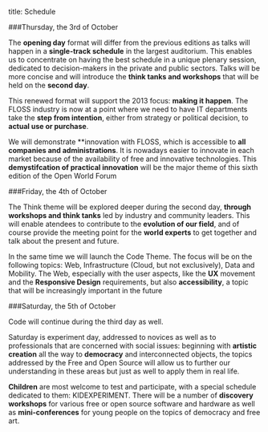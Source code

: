 title: Schedule

###Thursday, the 3rd of October

The **opening day** format will differ from the previous editions as talks will happen in a
**single-track schedule** in the largest auditorium. This enables us to concentrate on having
the best schedule in a unique plenary session, dedicated to decision-makers in the private
and public sectors. Talks will be more concise and will introduce the **think tanks and
workshops** that will be held on the **second day**.

This renewed format will support the 2013 focus: **making it happen**. The FLOSS industry 
is now at a point where we need to have IT departments take the **step from intention**, either from strategy or political decision, to **actual use or purchase**.

We will demonstrate **innovation with FLOSS, which is accessible to **all companies and administrations**. It is nowadays easier to innovate in each market because of the availability of free and innovative technologies. This **demystifcation of practical innovation** will be the major theme of this sixth edition of the Open World Forum


###Friday, the 4th of October

The Think theme will be explored deeper during the second day, **through workshops and 
think tanks** led by industry and community leaders. This will enable atendees to
contribute to the **evolution of our field**, and of course provide the meeting point for the
**world experts** to get together and talk about the present and future.


In the same time we will launch the Code Theme. The focus will be on the following
topics: Web, Infrastructure (Cloud, but not exclusively), Data and Mobility. The Web, especially with the user aspects, like the **UX** movement and the **Responsive Design** requirements, but also **accessibility**, a topic that will be increasingly important in the future


###Saturday, the 5th of October

Code will continue during the third day as well.

Saturday is experiment day, addressed to novices as well as to professionals that are concerned with social issues:
beginning with **artistic creation** all the way to **democracy** and interconnected objects, the
topics addressed by the Free and Open Source will allow us to further our understanding
in these areas but just as well to apply them in real life.

**Children** are most welcome to test and participate, with a special schedule dedicated to
them: KIDEXPERIMENT. There will be a number of **discovery workshops** for various free
or open source software and hardware as well as **mini-conferences** for young people on
the topics of democracy and free art.
